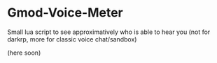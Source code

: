 # Gmod-Voice-Meter
Small lua script to see approximatively who is able to hear you (not for darkrp, more for classic voice chat/sandbox)

(here soon)
